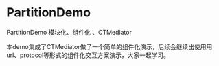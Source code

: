 # PartitionDemo
PartitionDemo 模块化、组件化 、CTMediator

本demo集成了CTMediator做了一个简单的组件化演示，后续会继续出使用用url、protocol等形式的组件化交互方案演示，大家一起学习。
